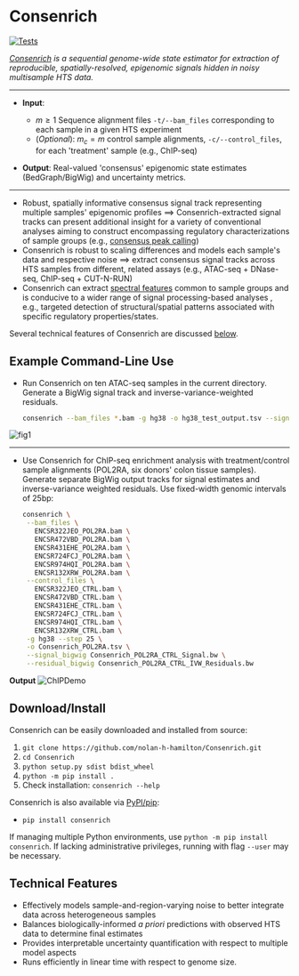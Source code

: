 # Consenrich

[![Tests](https://github.com/nolan-h-hamilton/Consenrich/actions/workflows/Tests.yml/badge.svg?event=workflow_dispatch)](https://github.com/nolan-h-hamilton/Consenrich/actions/workflows/Tests.yml)

*[Consenrich](https://github.com/nolan-h-hamilton/Consenrich) is a sequential genome-wide state estimator for extraction of reproducible, spatially-resolved, epigenomic signals hidden in noisy multisample HTS data.*

---

* **Input**:
  * $m \geq 1$ Sequence alignment files `-t/--bam_files` corresponding to each sample in a given HTS experiment
  * (*Optional*): $m_c = m$ control sample alignments, `-c/--control_files`, for each 'treatment' sample (e.g., ChIP-seq)

* **Output**: Real-valued 'consensus' epigenomic state estimates (BedGraph/BigWig) and uncertainty metrics.

---

* Robust, spatially informative consensus signal track representing multiple samples' epigenomic profiles $\implies$ Consenrich-extracted signal tracks can present additional insight for a variety of conventional analyses aiming to construct encompassing regulatory characterizations of sample groups (e.g., [consensus peak calling](docs/consensus_peaks.md))
* Consenrich is robust to scaling differences and models each sample's data and respective noise $\implies$ extract consensus signal tracks across HTS samples from different, related assays (e.g., ATAC-seq + DNase-seq, ChIP-seq + CUT-N-RUN)
* Consenrich can extract [spectral features](docs/filter_comparison.png) common to sample groups and is conducive to a wider range of signal processing-based analyses , e.g., targeted detection of structural/spatial patterns associated with specific regulatory properties/states.

Several technical features of Consenrich are discussed [below](#technical-features).

## Example Command-Line Use

* Run Consenrich on ten ATAC-seq samples in the current directory. Generate a BigWig signal track and inverse-variance-weighted residuals.

   ```bash
   consenrich --bam_files *.bam -g hg38 -o hg38_test_output.tsv --signal_bigwig demo_signal.bw --residual_bigwig demo_ivw_residuals.bw
   ```

![fig1](docs/figure_1aa.png)

---

* Use Consenrich for ChIP-seq enrichment analysis with treatment/control sample alignments (POL2RA, six donors' colon tissue samples). Generate separate BigWig output tracks for signal estimates and inverse-variance weighted residuals. Use fixed-width genomic intervals of 25bp:

   ```bash
  consenrich \
    --bam_files \
      ENCSR322JEO_POL2RA.bam \
      ENCSR472VBD_POL2RA.bam \
      ENCSR431EHE_POL2RA.bam \
      ENCSR724FCJ_POL2RA.bam \
      ENCSR974HQI_POL2RA.bam \
      ENCSR132XRW_POL2RA.bam \
    --control_files \
      ENCSR322JEO_CTRL.bam \
      ENCSR472VBD_CTRL.bam \
      ENCSR431EHE_CTRL.bam \
      ENCSR724FCJ_CTRL.bam \
      ENCSR974HQI_CTRL.bam \
      ENCSR132XRW_CTRL.bam \
    -g hg38 --step 25 \
    -o Consenrich_POL2RA.tsv \
    --signal_bigwig Consenrich_POL2RA_CTRL_Signal.bw \
    --residual_bigwig Consenrich_POL2RA_CTRL_IVW_Residuals.bw
   ```

**Output**
![ChIPDemo](docs/ChIP_POL2RA_Demo.png)

## Download/Install

Consenrich can be easily downloaded and installed from source:

1. `git clone https://github.com/nolan-h-hamilton/Consenrich.git`
2. `cd Consenrich`
3. `python setup.py sdist bdist_wheel`
4. `python -m pip install .`
5. Check installation: `consenrich --help`

Consenrich is also available via [PyPI/pip](https://pypi.org/project/consenrich/):

* `pip install consenrich`

If managing multiple Python environments, use `python -m pip install consenrich`. If lacking administrative privileges, running with flag `--user` may be necessary.

## Technical Features

* Effectively models sample-and-region-varying noise to better integrate data across heterogeneous samples
* Balances biologically-informed *a priori* predictions with observed HTS data to determine final estimates
* Provides interpretable uncertainty quantification with respect to multiple model aspects
* Runs efficiently in linear time with respect to genome size.
